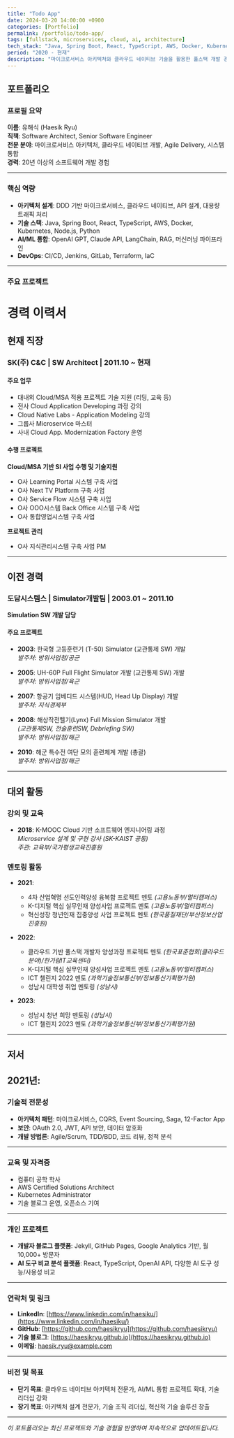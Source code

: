 ```yaml
---
title: "Todo App"
date: 2024-03-20 14:00:00 +0900
categories: [Portfolio]
permalink: /portfolio/todo-app/
tags: [fullstack, microservices, cloud, ai, architecture]
tech_stack: "Java, Spring Boot, React, TypeScript, AWS, Docker, Kubernetes"
period: "2020 - 현재"
description: "마이크로서비스 아키텍처와 클라우드 네이티브 기술을 활용한 풀스택 개발 경험"
---
```


## 포트폴리오

### 프로필 요약

**이름**: 유해식 (Haesik Ryu)  
**직책**: Software Architect, Senior Software Engineer  
**전문 분야**: 마이크로서비스 아키텍처, 클라우드 네이티브 개발, Agile Delivery, 시스템 통합  
**경력**: 20년 이상의 소프트웨어 개발 경험

---

### 핵심 역량

- **아키텍처 설계**: DDD 기반 마이크로서비스, 클라우드 네이티브, API 설계, 대용량 트래픽 처리
- **기술 스택**: Java, Spring Boot, React, TypeScript, AWS, Docker, Kubernetes, Node.js, Python
- **AI/ML 통합**: OpenAI GPT, Claude API, LangChain, RAG, 머신러닝 파이프라인
- **DevOps**: CI/CD, Jenkins, GitLab, Terraform, IaC

---

### 주요 프로젝트

# 경력 이력서

## 현재 직장

### SK(주) C&C | SW Architect | 2011.10 ~ 현재

#### 주요 업무
- 대내외 Cloud/MSA 적용 프로젝트 기술 지원 (리딩, 교육 등)
- 전사 Cloud Application Developing 과정 강의
- Cloud Native Labs - Application Modeling 강의
- 그룹사 Microservice 마스터
- 사내 Cloud App. Modernization Factory 운영

#### 수행 프로젝트
**Cloud/MSA 기반 SI 사업 수행 및 기술지원**
- O사 Learning Portal 시스템 구축 사업
- O사 Next TV Platform 구축 사업
- O사 Service Flow 시스템 구축 사업
- O사 OOO시스템 Back Office 시스템 구축 사업
- O사 통합영업시스템 구축 사업

**프로젝트 관리**
- O사 지식관리시스템 구축 사업 PM

---

## 이전 경력

### 도담시스템스 | Simulator개발팀 | 2003.01 ~ 2011.10
**Simulation SW 개발 담당**

#### 주요 프로젝트
- **2003**: 한국형 고등훈련기 (T-50) Simulator (교관통제 SW) 개발  
  *발주처: 방위사업청/공군*

- **2005**: UH-60P Full Flight Simulator 개발 (교관통제 SW) 개발  
  *발주처: 방위사업청/육군*

- **2007**: 항공기 임베디드 시스템(HUD, Head Up Display) 개발  
  *발주처: 지식경제부*

- **2008**: 해상작전헬기(Lynx) Full Mission Simulator 개발  
  *(교관통제SW, 전술훈련SW, Debriefing SW)*  
  *발주처: 방위사업청/해군*

- **2010**: 해군 특수전 여단 모의 훈련체계 개발 (총괄)  
  *발주처: 방위사업청/해군*

---

## 대외 활동

### 강의 및 교육
- **2018**: K-MOOC Cloud 기반 소프트웨어 엔지니어링 과정  
  *Microservice 설계 및 구현 강사 (SK-KAIST 공동)*  
  *주관: 교육부/국가평생교육진흥원*

### 멘토링 활동
- **2021**: 
  - 4차 산업혁명 선도인력양성 융복합 프로젝트 멘토 *(고용노동부/멀티캠퍼스)*
  - K-디지털 핵심 실무인재 양성사업 프로젝트 멘토 *(고용노동부/멀티캠퍼스)*
  - 혁신성장 청년인재 집중양성 사업 프로젝트 멘토 *(한국품질재단/부산정보산업진흥원)*

- **2022**:
  - 클라우드 기반 풀스택 개발자 양성과정 프로젝트 멘토 *(한국표준협회(클라우드분야)/한가람IT교육센터)*
  - K-디지털 핵심 실무인재 양성사업 프로젝트 멘토 *(고용노동부/멀티캠퍼스)*
  - ICT 챌린지 2022 멘토 *(과학기술정보통신부/정보통신기획평가원)*
  - 성남시 대학생 취업 멘토링 *(성남시)*

- **2023**:
  - 성남시 청년 희망 멘토링 *(성남시)*
  - ICT 챌린지 2023 멘토 *(과학기술정보통신부/정보통신기획평가원)*

---

## 저서

**2021년**:
---

### 기술적 전문성

- **아키텍처 패턴**: 마이크로서비스, CQRS, Event Sourcing, Saga, 12-Factor App
- **보안**: OAuth 2.0, JWT, API 보안, 데이터 암호화
- **개발 방법론**: Agile/Scrum, TDD/BDD, 코드 리뷰, 정적 분석

---

### 교육 및 자격증

- 컴퓨터 공학 학사
- AWS Certified Solutions Architect
- Kubernetes Administrator
- 기술 블로그 운영, 오픈소스 기여

---

### 개인 프로젝트

- **개발자 블로그 플랫폼**: Jekyll, GitHub Pages, Google Analytics 기반, 월 10,000+ 방문자
- **AI 도구 비교 분석 플랫폼**: React, TypeScript, OpenAI API, 다양한 AI 도구 성능/사용성 비교

---

### 연락처 및 링크

- **LinkedIn**: [https://www.linkedin.com/in/haesiku/](https://www.linkedin.com/in/haesiku/)
- **GitHub**: [https://github.com/haesikryu](https://github.com/haesikryu)
- **기술 블로그**: [https://haesikryu.github.io](https://haesikryu.github.io)
- **이메일**: haesik.ryu@example.com

---

### 비전 및 목표

- **단기 목표**: 클라우드 네이티브 아키텍처 전문가, AI/ML 통합 프로젝트 확대, 기술 리더십 강화
- **장기 목표**: 아키텍처 설계 전문가, 기술 조직 리더십, 혁신적 기술 솔루션 창출

---

*이 포트폴리오는 최신 프로젝트와 기술 경험을 반영하여 지속적으로 업데이트됩니다.* 